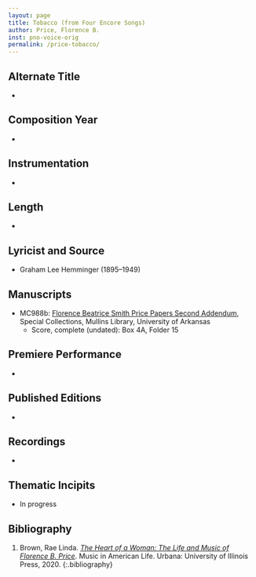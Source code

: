 ```yaml
---
layout: page
title: Tobacco (from Four Encore Songs)
author: Price, Florence B.
inst: pno-voice-orig
permalink: /price-tobacco/
---
```


## Alternate Title
- 

## Composition Year
- 

## Instrumentation
- 

## Length
- 

## Lyricist and Source
- Graham Lee Hemminger (1895&ndash;1949)

## Manuscripts
- MC988b: <a href="https://uark.as.atlas-sys.com/repositories/2/resources/696/" target="_blank">Florence Beatrice Smith Price Papers Second Addendum</a>, Special Collections, Mullins Library, University of Arkansas
    * Score, complete (undated): Box 4A, Folder 15

## Premiere Performance
- 

## Published Editions
- 

## Recordings
- 

## Thematic Incipits
- In progress

## Bibliography
1. Brown, Rae Linda. <a href="https://www.worldcat.org/title/1122800180" target="_blank">*The Heart of a Woman: The Life and Music of Florence B. Price*</a>. Music in American Life. Urbana: University of Illinois Press, 2020.
{:.bibliography}